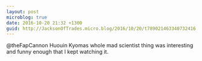 ```yaml
---
layout: post
microblog: true
date: 2016-10-20 21:32 +1300
guid: http://JacksonOfTrades.micro.blog/2016/10/20/t789021463340732416.html
---
```

@theFapCannon Huouin Kyomas whole mad scientist thing was interesting and funny enough that I kept watching it.
